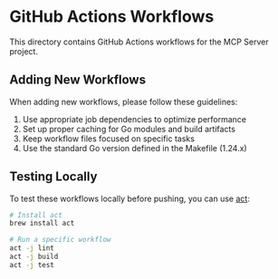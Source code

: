 # GitHub Actions Workflows

This directory contains GitHub Actions workflows for the MCP Server project.

## Adding New Workflows

When adding new workflows, please follow these guidelines:

1. Use appropriate job dependencies to optimize performance
2. Set up proper caching for Go modules and build artifacts
3. Keep workflow files focused on specific tasks
4. Use the standard Go version defined in the Makefile (1.24.x)

## Testing Locally

To test these workflows locally before pushing, you can use [act](https://github.com/nektos/act):

```bash
# Install act
brew install act

# Run a specific workflow
act -j lint
act -j build
act -j test
```